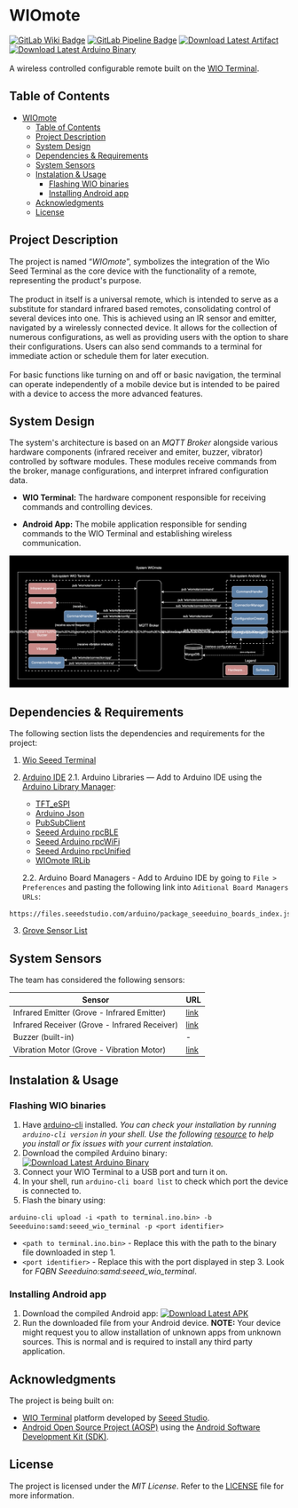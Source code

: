 # WIOmote
[![GitLab Wiki Badge](https://img.shields.io/badge/GitLab-Wiki-d94a34.svg?logo=gitlab)](https://git.chalmers.se/courses/dit113/2024/group-9/wiomote.wiki.git) [![GitLab Pipeline Badge](https://git.chalmers.se/courses/dit113/2024/group-9/wiomote/badges/main/pipeline.svg)](https://git.chalmers.se/courses/dit113/2024/group-9/wiomote/-/jobs) [![Download Latest Artifact](https://img.shields.io/badge/Download-APK-d94a34.svg?logo=android&logoColor=white&color=green)](https://git.chalmers.se/courses/dit113/2024/group-9/wiomote/-/jobs/artifacts/main/raw/app/build/outputs/apk/release/app-release.apk?job=build_android) [![Download Latest Arduino Binary](https://img.shields.io/badge/Download-Binary-d94a34.svg?logo=arduino&logoColor=white&color=blue)](https://git.chalmers.se/courses/dit113/2024/group-9/wiomote/-/jobs/artifacts/main/raw/terminal/build/output/terminal.ino.bin?job=build_arduino)
\
\
A wireless controlled configurable remote built on the [WIO Terminal](https://www.seeedstudio.com/Wio-Terminal-p-4509.html).

## Table of Contents

- [WIOmote](#wiomote)
	- [Table of Contents](#table-of-contents)
	- [Project Description](#project-description)
	- [System Design](#system-design)
	- [Dependencies \& Requirements](#dependencies--requirements)
	- [System Sensors](#system-sensors)
	- [Instalation \& Usage](#instalation--usage)
		- [Flashing WIO binaries](#flashing-wio-binaries)
		- [Installing Android app](#installing-android-app)
	- [Acknowledgments](#acknowledgments)
	- [License](#license)

## Project Description

The project is named “*WIOmote*”, symbolizes the integration of the Wio Seed Terminal as the core device with the functionality of a remote, representing the product's purpose. 
\
\
The product in itself is a universal remote, which is intended to serve as a substitute for standard infrared based remotes, consolidating control of several devices into one. This is achieved using an IR sensor and emitter, navigated by a wirelessly connected device. It allows for the collection of numerous configurations, as well as providing users with the option to share their configurations. Users can also send commands to a terminal for immediate action or schedule them for later execution. 
\
\
For basic functions like turning on and off or basic navigation, the terminal can operate independently of a mobile device but is intended to be paired with a device to access the more advanced features.

## System Design

The system's architecture is based on an *MQTT Broker* alongside various hardware components (infrared receiver and emiter, buzzer, vibrator) controlled by software modules. These modules receive commands from the broker, manage configurations, and interpret infrared configuration data.

- **WIO Terminal:** The hardware component responsible for receiving commands and controlling devices.

- **Android App:** The mobile application responsible for sending commands to the WIO Terminal and establishing wireless communication.

![Architecture](assets/Architecture.svg)

## Dependencies & Requirements
The following section lists the dependencies and requirements for the project:

1. [Wio Seeed Terminal](https://www.seeedstudio.com/Wio-Terminal-p-4509.html)
2. [Arduino IDE](https://www.arduino.cc/en/software) 
   2.1. Arduino Libraries — Add to Arduino IDE using the [Arduino Library Manager](https://support.arduino.cc/hc/en-us/articles/5145457742236-Add-libraries-to-Arduino-IDE):
   - [TFT_eSPI](https://github.com/Bodmer/TFT_eSPI)
   - [Arduino Json](https://arduinojson.org/)
   - [PubSubClient](https://github.com/knolleary/pubsubclient)
   - [Seeed Arduino rpcBLE](https://github.com/Seeed-Studio/Seeed_Arduino_rpcBLE)
   - [Seeed Arduino rpcWiFi](https://github.com/Seeed-Studio/Seeed_Arduino_rpcWiFi)
   - [Seeed Arduino rpcUnified](https://github.com/Seeed-Studio/Seeed_Arduino_rpcUnified)
   - [WIOmote IRLib](https://git.chalmers.se/courses/dit113/2024/group-9/wiomote_irlib)
   
   2.2. Arduino Board Managers - Add to Arduino IDE by going to `File > Preferences` and pasting the following link into `Aditional Board Managers URLs`:
```shell
https://files.seeedstudio.com/arduino/package_seeeduino_boards_index.json
```
3. [Grove Sensor List](#system-sensors)

## System Sensors

The team has considered the following sensors:

| Sensor                                       | URL                                                           |
|----------------------------------------------|---------------------------------------------------------------|
| Infrared Emitter (Grove - Infrared Emitter)  | [link](https://wiki.seeedstudio.com/Grove-Infrared_Emitter)   |
| Infrared Receiver (Grove - Infrared Receiver)| [link](https://wiki.seeedstudio.com/Grove-Infrared_Receiver/) |
| Buzzer (built-in)                            | -                                                             |
| Vibration Motor (Grove - Vibration Motor)    | [link](https://wiki.seeedstudio.com/Grove-Vibration_Motor/)   |

## Instalation & Usage

### Flashing WIO binaries

1. Have [arduino-cli](https://github.com/arduino/arduino-cli) installed. _You can check your installation by running `arduino-cli version` in your shell._ _Use the following _[_resource_](https://arduino.github.io/arduino-cli/0.35/installation/)_ to help you install or fix issues with your current instalation._
2. Download the compiled Arduino binary: [![Download Latest Arduino Binary](https://img.shields.io/badge/Download-Binary-d94a34.svg?logo=arduino&logoColor=white&color=blue)](https://git.chalmers.se/courses/dit113/2024/group-9/wiomote/-/jobs/artifacts/main/raw/terminal/build/output/terminal.ino.bin?job=build_arduino)
3. Connect your WIO Terminal to a USB port and turn it on.
4. In your shell, run `arduino-cli board list` to check which port the device is connected to.
5. Flash the binary using: 
```shell 
arduino-cli upload -i <path to terminal.ino.bin> -b Seeeduino:samd:seeed_wio_terminal -p <port identifier>
```
   * `<path to terminal.ino.bin>` - Replace this with the path to the binary file downloaded in step 1.
   * `<port identifier>` - Replace this with the port displayed in step 3. Look for _FQBN Seeeduino:samd:seeed_wio_terminal_.

### Installing Android app

1. Download the compiled Android app: [![Download Latest APK](https://img.shields.io/badge/Download-APK-d94a34.svg?logo=android&logoColor=white&color=green)](https://git.chalmers.se/courses/dit113/2024/group-9/wiomote/-/jobs/artifacts/main/raw/app/build/outputs/apk/release/app-release.apk?job=build_android)
2. Run the downloaded file from your Android device. **NOTE:** Your device might request you to allow installation of unknown apps from unknown sources. This is normal and is required to install any third party application.


## Acknowledgments

The project is being built on:

- [WIO Terminal](https://www.seeedstudio.com/Wio-Terminal-p-4509.html) platform developed by [Seeed Studio](https://www.seeedstudio.com/).
- [Android Open Source Project (AOSP)](https://source.android.com/) using the [Android Software Development Kit (SDK)](https://developer.android.com/studio).

## License
The project is licensed under the *MIT License*. Refer to the [LICENSE](https://git.chalmers.se/courses/dit113/2024/group-9/wiomote/-/blob/main/LICENSE?ref_type=heads) file for more information.